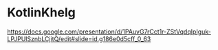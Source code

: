 # KotlinKhelg

https://docs.google.com/presentation/d/1PAuvG7rCct1r-ZStVqdqIpIguk-LPJPUlSznbLCjitQ/edit#slide=id.g186e0d5cff_0_63
